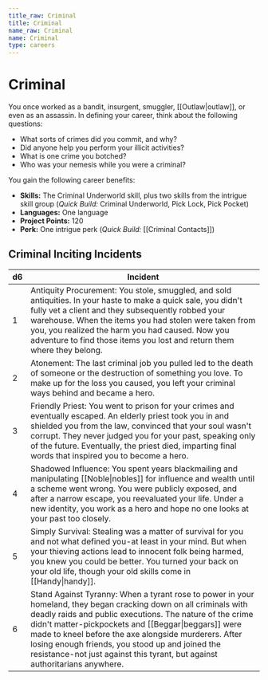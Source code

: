 ```yaml
---
title_raw: Criminal
title: Criminal
name_raw: Criminal
name: Criminal
type: careers
---
```


# Criminal

You once worked as a bandit, insurgent, smuggler, [[Outlaw|outlaw]], or even as an assassin. In defining your career, think about the following questions:

- What sorts of crimes did you commit, and why?
- Did anyone help you perform your illicit activities?
- What is one crime you botched?
- Who was your nemesis while you were a criminal?

You gain the following career benefits:

- **Skills:** The Criminal Underworld skill, plus two skills from the intrigue skill group (*Quick Build:* Criminal Underworld, Pick Lock, Pick Pocket)
- **Languages:** One language
- **Project Points:** 120
- **Perk:** One intrigue perk (*Quick Build:* [[Criminal Contacts]])

## Criminal Inciting Incidents

| d6  | Incident                                                                                                                                                                                                                                                                                                                                                                                                                        |
| --- | ------------------------------------------------------------------------------------------------------------------------------------------------------------------------------------------------------------------------------------------------------------------------------------------------------------------------------------------------------------------------------------------------------------------------------- |
| 1   | Antiquity Procurement: You stole, smuggled, and sold antiquities. In your haste to make a quick sale, you didn't fully vet a client and they subsequently robbed your warehouse. When the items you had stolen were taken from you, you realized the harm you had caused. Now you adventure to find those items you lost and return them where they belong.                                                                     |
| 2   | Atonement: The last criminal job you pulled led to the death of someone or the destruction of something you love. To make up for the loss you caused, you left your criminal ways behind and became a hero.                                                                                                                                                                                                                     |
| 3   | Friendly Priest: You went to prison for your crimes and eventually escaped. An elderly priest took you in and shielded you from the law, convinced that your soul wasn't corrupt. They never judged you for your past, speaking only of the future. Eventually, the priest died, imparting final words that inspired you to become a hero.                                                                                      |
| 4   | Shadowed Influence: You spent years blackmailing and manipulating [[Noble\|nobles]] for influence and wealth until a scheme went wrong. You were publicly exposed, and after a narrow escape, you reevaluated your life. Under a new identity, you work as a hero and hope no one looks at your past too closely.                                                                                                               |
| 5   | Simply Survival: Stealing was a matter of survival for you and not what defined you-at least in your mind. But when your thieving actions lead to innocent folk being harmed, you knew you could be better. You turned your back on your old life, though your old skills come in [[Handy\|handy]].                                                                                                                             |
| 6   | Stand Against Tyranny: When a tyrant rose to power in your homeland, they began cracking down on all criminals with deadly raids and public executions. The nature of the crime didn't matter-pickpockets and [[Beggar\|beggars]] were made to kneel before the axe alongside murderers. After losing enough friends, you stood up and joined the resistance-not just against this tyrant, but against authoritarians anywhere. |
